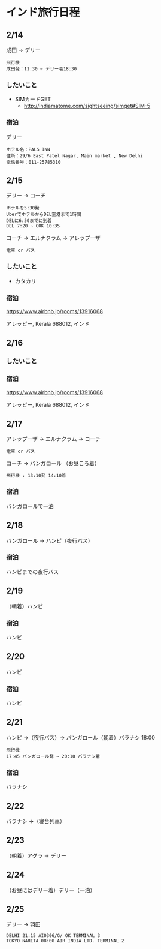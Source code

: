 # インド旅行日程

## 2/14
成田 → デリー

```
飛行機
成田発：11:30 ~ デリー着18:30
```

### したいこと
- SIMカードGET
  * http://indiamatome.com/sightseeing/simget#SIM-5

### 宿泊
デリー
```
ホテル名：PALS INN
住所：29/6 East Patel Nagar, Main market , New Delhi
電話番号：011-25785310
```

## 2/15
デリー → コーチ
```
ホテルを5:30発
UberでホテルからDEL空港まで1時間
DELに6:50までに到着
DEL 7:20 ~ COK 10:35
```

コーチ → エルナクラム → アレップーザ
```
電車 or バス
```

### したいこと

- カタカリ

### 宿泊
https://www.airbnb.jp/rooms/13916068

アレッピー, Kerala 688012, インド

## 2/16

### したいこと

### 宿泊
https://www.airbnb.jp/rooms/13916068

アレッピー, Kerala 688012, インド

## 2/17
アレップーザ → エルナクラム → コーチ
```
電車 or バス
```

コーチ → バンガロール （お昼ころ着）
```
飛行機 : 13:10発 14:10着 
```

### 宿泊
バンガロールで一泊

## 2/18
バンガロール → ハンピ（夜行バス）

### 宿泊
ハンピまでの夜行バス

## 2/19
（朝着）ハンピ

### 宿泊
ハンピ

## 2/20
ハンピ

### 宿泊
ハンピ

## 2/21
ハンピ →（夜行バス）→ バンガロール（朝着）バラナシ 18:00
```
飛行機
17:45 バンガロール発 ~ 20:10 バラナシ着
```

### 宿泊
バラナシ

## 2/22
バラナシ →（寝台列車）

## 2/23
（朝着）アグラ → デリー

## 2/24
（お昼にはデリー着）デリー（一泊）

## 2/25
デリー → 羽田

```
DELHI 21:15 AI0306/G/ OK TERMINAL 3
TOKYO NARITA 08:00 AIR INDIA LTD. TERMINAL 2
```
